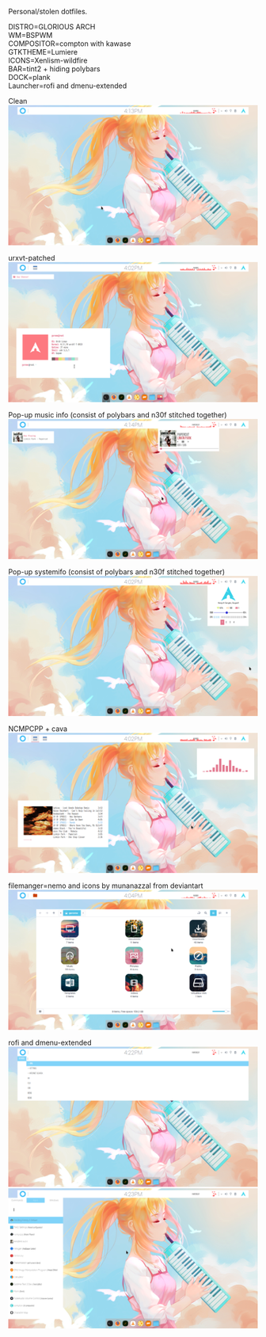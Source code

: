 Personal/stolen dotfiles.

  
DISTRO=GLORIOUS ARCH  
WM=BSPWM  
COMPOSITOR=compton with kawase  
GTKTHEME=Lumiere  
ICONS=Xenlism-wildfire  
BAR=tint2 + hiding polybars  
DOCK=plank  
Launcher=rofi and dmenu-extended  

Clean
![](/screenshots/20180814_161326.png)


urxvt-patched
![](/screenshots/20180814_160325.png)


Pop-up music info (consist of polybars and n30f stitched together)
![](/screenshots/20180814_161400.png)


Pop-up systemifo (consist of polybars and n30f stitched together)
![](/screenshots/20180814_160353.png)



NCMPCPP + cava
![](screenshots/20180814_160246.png)



filemanger=nemo and icons by munanazzal from deviantart
![](/screenshots/20180814_160426.png)


rofi and dmenu-extended
![](/screenshots/20180814_162238.png)  
![](/screenshots/20180814_162309.png)
